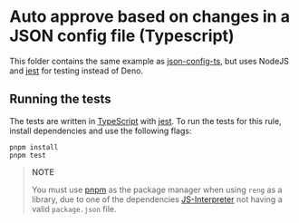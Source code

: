 # Auto approve based on changes in a JSON config file (Typescript)

This folder contains the same example as [json-config-ts](/json-config-ts), but uses NodeJS and
[jest](https://jestjs.io/) for testing instead of Deno.


## Running the tests

The tests are written in [TypeScript](https://www.typescriptlang.org/) with [jest](https://jestjs.io/). To run the tests
for this rule, install dependencies and use the following flags:

```
pnpm install
pnpm test
```

> **NOTE**
>
> You must use [pnpm](https://pnpm.io/) as the package manager when using `reng` as a library, due to one of the
> dependencies [JS-Interpreter](https://github.com/NeilFraser/JS-Interpreter) not having a valid `package.json` file.
